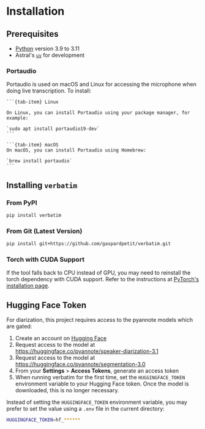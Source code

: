 # Installation

## Prerequisites

- [Python](https://www.python.org/) version 3.9 to 3.11
- Astral's [`uv`](https://github.com/astral-sh/uv) for development

### Portaudio

Portaudio is used on macOS and Linux for accessing the microphone when doing live transcription. To install:

````{tab-set}
```{tab-item} Linux

On Linux, you can install Portaudio using your package manager, for example:

`sudo apt install portaudio19-dev`
```

```{tab-item} macOS
On macOS, you can install Portaudio using Homebrew:

`brew install portaudio`
```
````

## Installing `verbatim`

### From PyPI

```bash
pip install verbatim
```

### From Git (Latest Version)

```bash
pip install git+https://github.com/gaspardpetit/verbatim.git
```

### Torch with CUDA Support

If the tool falls back to CPU instead of GPU, you may need to reinstall the torch dependency with CUDA support.
Refer to the instructions at [PyTorch's installation page](https://pytorch.org/get-started/locally/).

## Hugging Face Token

For diarization, this project requires access to the pyannote models which are gated:

1. Create an account on [Hugging Face](https://huggingface.co/)
2. Request access to the model at https://huggingface.co/pyannote/speaker-diarization-3.1
3. Request access to the model at https://huggingface.co/pyannote/segmentation-3.0
4. From your **Settings** > **Access Tokens**, generate an access token
5. When running verbatim for the first time, set the `HUGGINGFACE_TOKEN` environment variable to your Hugging Face token.
   Once the model is downloaded, this is no longer necessary.

Instead of setting the `HUGGINGFACE_TOKEN` environment variable, you may prefer to set the value
using a `.env` file in the current directory:

```bash
HUGGINGFACE_TOKEN=hf_******
```
